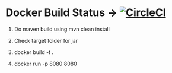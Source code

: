 # Docker Build Status -> [![CircleCI](https://circleci.com/gh/sandeepvalapi/Docker/tree/master.svg?style=svg)](https://circleci.com/gh/sandeepvalapi/Docker/tree/master)

1. Do maven build using 
mvn clean install

2. Check target folder for jar

3. docker build -t <imagename> .

4. docker run -p 8080:8080 <imagename>
